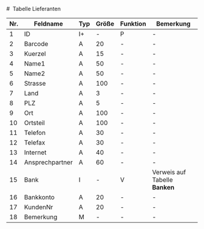 #  Tabelle Lieferanten


Nr.|Feldname|Typ|Größe|Funktion|Bemerkung
--|--|--|--|--|--
1|ID|I+|-|P|-
2|Barcode|A|20|-|-
3|Kuerzel|A|15|-|-
4|Name1|A|50|-|-
5|Name2|A|50|-|-
6|Strasse|A|100|-|-
7|Land|A|3|-|-
8|PLZ|A|5|-|-
9|Ort|A|100|-|-
10|Ortsteil|A|100|-|-
11|Telefon|A|30|-|-
12|Telefax|A|30|-|-
13|Internet|A|40|-|-
14|Ansprechpartner|A|60|-|-
15|Bank|I|-|V|Verweis auf Tabelle **Banken**
16|Bankkonto|A|20|-|-
17|KundenNr|A|20|-|-
18|Bemerkung|M|-|-|-
